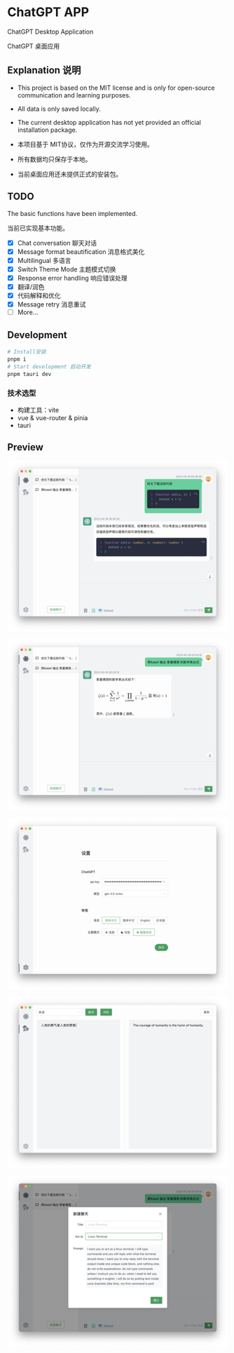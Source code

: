# ChatGPT APP

ChatGPT Desktop Application

ChatGPT 桌面应用

## Explanation 说明

- This project is based on the MIT license and is only for open-source communication and learning purposes.
- All data is only saved locally.
- The current desktop application has not yet provided an official installation package.

- 本项目基于 MIT协议，仅作为开源交流学习使用。
- 所有数据均只保存于本地。
- 当前桌面应用还未提供正式的安装包。



## TODO

The basic functions have been implemented.

当前已实现基本功能。

- [x] Chat conversation  聊天对话
- [x] Message format beautification 消息格式美化
- [x] Multilingual 多语言
- [x] Switch Theme Mode 主题模式切换
- [x] Response error handling 响应错误处理
- [x] 翻译/润色
- [x] 代码解释和优化
- [x] Message retry 消息重试
- [ ] More...

## Development

```sh
# Install安装
pnpm i
# Start development 启动开发
pnpm tauri dev
```

### 技术选型

- 构建工具：vite
- vue & vue-router & pinia
- tauri

## Preview

![](docs/app-1.png)

![](docs/app-2.png)

![](docs/app-3.png)

![](docs/app-4.png)

![](docs/app-5.png)
